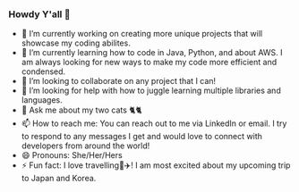 ### Howdy Y'all 👋

- 🔭 I’m currently working on creating more unique projects that will showcase my coding abilites. 
- 🌱 I’m currently learning how to code in Java, Python, and about AWS. I am always looking for new ways to make my code more efficient and condensed.
- 👯 I’m looking to collaborate on any project that I can!
- 🤔 I’m looking for help with how to juggle learning multiple libraries and languages.
- 💬 Ask me about my two cats 🐈🐈
- 📫 How to reach me: You can reach out to me via LinkedIn or email. I try to respond to any messages I get and would love to connect with developers from around the world!
- 😄 Pronouns: She/Her/Hers
- ⚡ Fun fact: I love travelling🧳✈️! I am most excited about my upcoming trip to Japan and Korea. 
